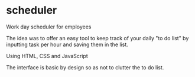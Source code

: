 # scheduler
Work day scheduler for employees

The idea was to offer an easy tool to keep track of your daily "to do list" by inputting task per hour and saving them in the list.

Using HTML, CSS and JavaScript

The interface is basic by design so as not to clutter the to do list.
